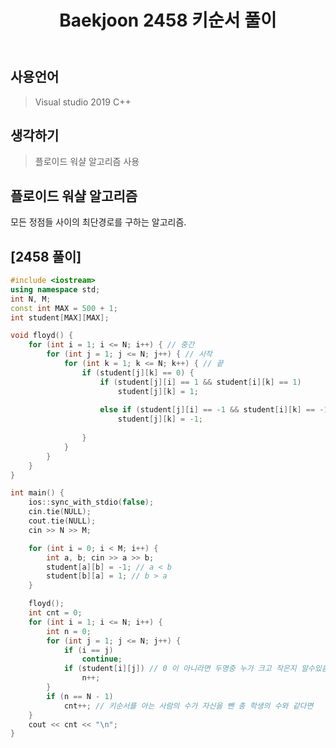 ﻿---
title: "Baekjoon 2458 키순서 풀이"
categories: Algorithm
comments: true
---

## 사용언어
 > Visual studio 2019 C++ 

## 생각하기
  > 플로이드 워샬 알고리즘 사용

## 플로이드 워샬 알고리즘
 모든 정점들 사이의 최단경로를 구하는 알고리즘.


## [2458 풀이]

```c++
#include <iostream>
using namespace std;
int N, M;
const int MAX = 500 + 1;
int student[MAX][MAX];

void floyd() {
	for (int i = 1; i <= N; i++) { // 중간
		for (int j = 1; j <= N; j++) { // 시작
			for (int k = 1; k <= N; k++) { // 끝
				if (student[j][k] == 0) {
					if (student[j][i] == 1 && student[i][k] == 1) 
						student[j][k] = 1;
					
					else if (student[j][i] == -1 && student[i][k] == -1) 
						student[j][k] = -1;
					
				}
			}
		}
	}
}

int main() {
	ios::sync_with_stdio(false);
	cin.tie(NULL);
	cout.tie(NULL);
	cin >> N >> M;

	for (int i = 0; i < M; i++) {
		int a, b; cin >> a >> b;
		student[a][b] = -1; // a < b 
		student[b][a] = 1; // b > a
	}

	floyd();
	int cnt = 0;
	for (int i = 1; i <= N; i++) {
		int n = 0;
		for (int j = 1; j <= N; j++) {
			if (i == j)
				continue;
			if (student[i][j]) // 0 이 아니라면 두명중 누가 크고 작은지 알수있음
				n++;
		}
		if (n == N - 1)
			cnt++; // 키순서를 아는 사람의 수가 자신을 뺀 총 학생의 수와 같다면
	}
	cout << cnt << "\n";
}
```